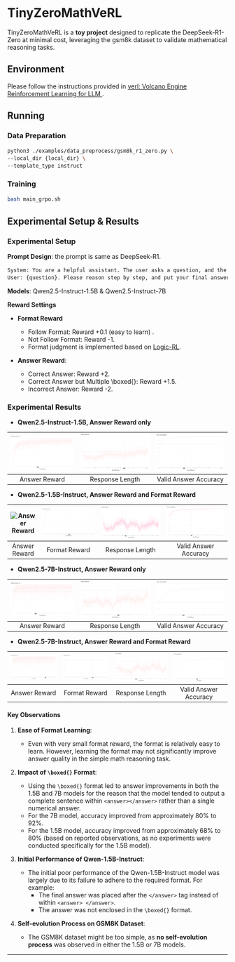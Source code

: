 # TinyZeroMathVeRL

TinyZeroMathVeRL is a **toy project** designed to replicate the DeepSeek-R1-Zero at minimal cost, leveraging the gsm8k dataset to validate mathematical reasoning tasks.

## Environment

Please follow the instructions provided in [verl: Volcano Engine Reinforcement Learning for LLM
](https://github.com/volcengine/verl).

## Running

### Data Preparation
```bash
python3 ./examples/data_preprocess/gsm8k_r1_zero.py \ 
--local_dir {local_dir} \
--template_type instruct 
```
### Training
```bash
bash main_grpo.sh
```

## Experimental Setup & Results

### Experimental Setup

**Prompt Design**: the prompt is same as DeepSeek-R1.
```bash
System: You are a helpful assistant. The user asks a question, and the Assistant solves it. The assistant first thinks about the reasoning process in the mind and then provides the user with the answer. The reasoning process and answer are enclosed within <think> </think> and <answer> </answer> tags, respectively, i.e., <think> reasoning process here </think> <answer> answer here </answer>. 
User: {question}. Please reason step by step, and put your final answer within \boxed{}.
```

**Models**: Qwen2.5-Instruct-1.5B & Qwen2.5-Instruct-7B   

**Reward Settings**  
   - **Format Reward** 
     * Follow Format: Reward +0.1 (easy to learn) .
     * Not Follow Format: Reward -1.
     * Format judgment is implemented based on [Logic-RL](https://github.com/Unakar/Logic-RL). 
     
   - **Answer Reward**:  
     * Correct Answer: Reward +2.  
     * Correct Answer but Multiple \boxed{}: Reward +1.5.  
     * Incorrect Answer: Reward -2.  
    
### Experimental Results

   - **Qwen2.5-Instruct-1.5B, Answer Reward only**  
   
   | ![Answer Reward](./pics/qwen_instruct_1.5B_answer/answer_rewards.jpg) | ![Response Length](./pics/qwen_instruct_1.5B_answer/response_length.jpg) | ![Valid Answer Accuracy](./pics/qwen_instruct_1.5B_answer/valid_answer_accuracy.jpg) |
   |:---:|:---:|:---:|
   | Answer Reward | Response Length | Valid Answer Accuracy |
   
   
   - **Qwen2.5-1.5B-Instruct, Answer Reward and Format Reward**
   
   | ![Answer Reward](./pics/qwen_instruct_1.5B_answer_format/answer_rewards.jpg) | ![Format Reward](./pics/qwen_instruct_1.5B_answer_format/format_rewards.jpg) | ![Response Length](./pics/qwen_instruct_1.5B_answer_format/response_length.jpg) | ![Valid Answer Accuracy](./pics/qwen_instruct_1.5B_answer_format/valid_answer_accuracy.jpg) |
   |:---:|:---:|:---:|:---:|
   | Answer Reward | Format Reward | Response Length | Valid Answer Accuracy |

   - **Qwen2.5-7B-Instruct, Answer Reward only**
   
   | ![Answer Reward](./pics/qwen_instruct_7B_answer/answer_rewards.jpg) | ![Response Length](./pics/qwen_instruct_7B_answer/response_length.jpg) | ![Valid Answer Accuracy](./pics/qwen_instruct_7B_answer/valid_answer_accuracy.jpg) |
   |:---:|:---:|:---:|
   | Answer Reward | Response Length | Valid Answer Accuracy |

   - **Qwen2.5-7B-Instruct, Answer Reward and Format Reward** 
     
   | ![Answer Reward](./pics/qwen_instruct_7B_answer_format/answer_rewards.jpg) | ![Format Reward](./pics/qwen_instruct_7B_answer_format/format_rewards.jpg) | ![Response Length](./pics/qwen_instruct_7B_answer_format/response_length.jpg) | ![Valid Answer Accuracy](./pics/qwen_instruct_7B_answer_format/valid_answer_accuracy.jpg) |
   |:---:|:---:|:---:|:---:|
   | Answer Reward | Format Reward | Response Length | Valid Answer Accuracy |
   
#### Key Observations

1. **Ease of Format Learning**:
   - Even with very small format reward, the format is relatively easy to learn. However, learning the format may not significantly improve answer quality in the simple math reasoning task.

2. **Impact of `\boxed{}` Format**:
   - Using the `\boxed{}` format led to answer improvements in both the 1.5B and 7B models for the reason that the model tended to output a complete sentence within `<answer></answer>` rather than a single numerical answer.
   - For the 7B model, accuracy improved from approximately 80% to 92%.
   - For the 1.5B model, accuracy improved from approximately 68% to 80% (based on reported observations, as no experiments were conducted specifically for the 1.5B model).

3. **Initial Performance of Qwen-1.5B-Instruct**:
   - The initial poor performance of the Qwen-1.5B-Instruct model was largely due to its failure to adhere to the required format. For example:
     - The final answer was placed after the `</answer>` tag instead of within `<answer> </answer>`.
     - The answer was not enclosed in the `\boxed{}` format.

4. **Self-evolution Process on GSM8K Dataset**:
   - The GSM8K dataset might be too simple, as **no self-evolution process** was observed in either the 1.5B or 7B models.

---

     


     